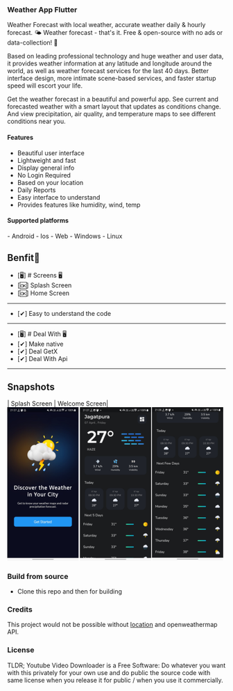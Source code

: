 ### Weather App Flutter
<p>Weather Forecast with local weather, accurate weather daily & hourly forecast.
🌤 Weather forecast - that's it.
Free & open-source with no ads or data-collection! 💚
</p>
<p>Based on leading professional technology and huge weather and user data, it provides weather information at any latitude and longitude around the world, as well as weather forecast services for the last 40 days. Better interface design, more intimate scene-based services, and faster startup speed will escort your life.</p>

<p>Get the weather forecast in a beautiful and powerful app. See current and forecasted weather with a smart layout that updates as conditions change. And view precipitation, air quality, and temperature maps to see different conditions near you.</p>

<h4>Features</h4>
<ul>
    <li>Beautiful user interface</li>
    <li>Lightweight and fast</li>
    <li>Display general info</li>
    <li>No Login Required</li>
    <li>Based on your location</li>
    <li>Daily Reports</li>
    <li>Easy interface to understand</li>
    <li>Provides features like humidity, wind, temp</li>
</ul>

<h4>Supported platforms</h4>
    - Android 
    - Ios
    - Web 
    - Windows 
    - Linux

## Benfit👻
- [🖥] # Screens 🖥
- [🆗] Splash Screen
- [🆗] Home Screen

------------------------------------
- [✔] Easy to understand the code
------------------------------------
- [🖥] # Deal With 🖥
- [✔] Make native
- [✔] Deal GetX
- [✔] Deal With Api

------------------------------

## Snapshots

| Splash Screen | Welcome Screen|
<img src="https://github.com/ravitaak/weather_app/blob/master/assets/example.jpg" width="500">


### Build from source

- Clone this repo and then for building

### Credits

This project would not be possible without [location](https://pub.dev/packages/location) and openweathermap API.

### License

TLDR;
Youtube Video Downloader is a Free Software: Do whatever you want with this privately for your own use and do public the source code with same license when you release it for public / when you use it commercially.